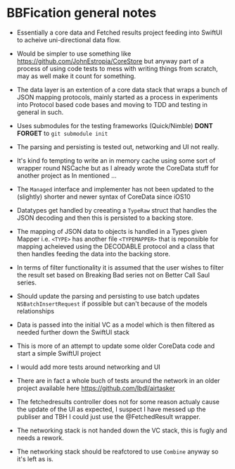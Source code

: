#  BBFication general notes

* Essentially a core data and Fetched results project feeding into SwiftUI to acheive  uni-directional data flow.

* Would be simpler to use something like https://github.com/JohnEstropia/CoreStore but anyway part of a process of using code tests to mess with writing things from scratch, may as well make it count for something.

* The data layer is an extention of a core data stack that wraps a bunch of JSON mapping protocols, mainly started as a process in experiments into Protocol based code bases and moving to TDD and testing in general in such.

* Uses submodules for the testing frameworks (Quick/Nimble) __DONT FORGET__ to `git submodule init`

* The parsing and persisting is tested out, networking and UI not really.

* It's kind fo tempting to write an in memory cache using some sort of wrapper round NSCache but as I already wrote the CoreData stuff for another project  as In mentioned <shrug>...

* The `Managed` interface and implementer has not been updated to the (slightly) shorter and newer syntax of CoreData since iOS10

* Datatypes get handled by creeating a `TypeRaw` struct that handles the JSON decoding and then this is persisted to a backing store.

* The mapping of JSON data to objects is handled in a Types given Mapper i.e. `<TYPE>` has another file `<TYPEMAPPER>` that is reponsible for mapping acheieved using the DECODABLE protocol and a class that then handles feeding the data into the backing store.

* In terms of filter functionality it is assumed that the user wishes to filter the result set based on Breaking Bad series not  on Better Call Saul series.

* Should update the parsing and persisting to use batch updates `NSBatchInsertRequest` if possible but can't because of the models relationships

* Data is passed into the initial VC as a model which is then filtered as needed further down the SwiftUI stack

* This is more of an attempt to update some older CoreData code and start a simple SwiftUI project

* I would add more tests around networking and UI

* There are in fact a whole buch of tests around the network in an older project available here https://github.com/lbdl/airtasker

* The fetchedresults controller does not for some reason actualy cause the update of the UI as expected, I suspect I have messed up the publiser and TBH I could just use the @FetchedResult wrapper.

* The networking stack is not handed down the VC stack, this is fugly and needs a rework.

* The networking stack should be reafctored to use `Combine` anyway so it's left as is.
